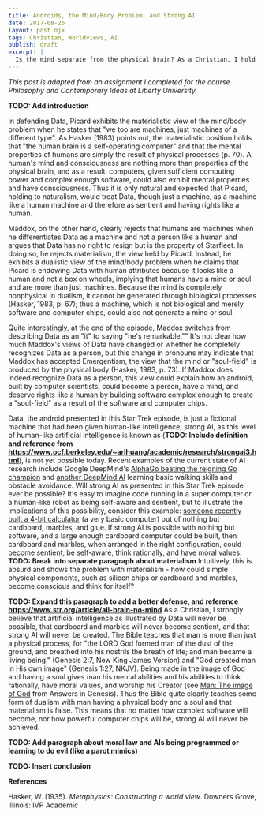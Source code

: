 ```yaml
---
title: Androids, the Mind/Body Problem, and Strong AI
date: 2017-08-26
layout: post.njk
tags: Christian, Worldviews, AI
publish: draft
excerpt: |
  Is the mind separate from the physical brain? As a Christian, I hold to the dualistic view of the mind/body problem, which argues that the mind or soul is a distinct spiritual entity separate from the physical body, leading me to conclude that true general or strong AI will never be possible.
---
```


_This post is adapted from an assignment I completed for the course Philosophy and Contemporary Ideas at Liberty University._

**TODO: Add introduction**

In defending Data, Picard exhibits the materialistic view of the mind/body problem when he states that "we too are machines, just machines of a different type". As Hasker (1983) points out, the materialistic position holds that "the human brain is a self-operating computer" and that the mental properties of humans are simply the result of physical processes (p. 70). A human's mind and consciousness are nothing more than properties of the physical brain, and as a result, computers, given sufficient computing power and complex enough software, could also exhibit mental properties and have consciousness. Thus it is only natural and expected that Picard, holding to naturalism, would treat Data, though just a machine, as a machine like a human machine and therefore as sentient and having rights like a human.

Maddox, on the other hand, clearly rejects that humans are machines when he differentiates Data as a machine and not a person like a human and argues that Data has no right to resign but is the property of Starfleet. In doing so, he rejects materialism, the view held by Picard. Instead, he exhibits a dualistic view of the mind/body problem when he claims that Picard is endowing Data with human attributes because it looks like a human and not a box on wheels, implying that humans have a mind or soul and are more than just machines. Because the mind is completely nonphysical in dualism, it cannot be generated through biological processes (Hasker, 1983, p. 67); thus a machine, which is not biological and merely software and computer chips, could also not generate a mind or soul.

Quite interestingly, at the end of the episode, Maddox switches from describing Data as an "it" to saying "he's remarkable."" It's not clear how much Maddox's views of Data have changed or whether he completely recognizes Data as a person, but this change in pronouns may indicate that Maddox has accepted Emergentism, the view that the mind or "soul-field" is produced by the physical body (Hasker, 1983, p. 73). If Maddox does indeed recognize Data as a person, this view could explain how an android, built by computer scientists, could become a person, have a mind, and deserve rights like a human by building software complex enough to create a "soul-field" as a result of the software and computer chips.

Data, the android presented in this Star Trek episode, is just a fictional machine that had been given human-like intelligence; strong AI, as this level of human-like artificial intelligence is known as (**TODO: Include definition and reference from https://www.ocf.berkeley.edu/~arihuang/academic/research/strongai3.html**), is not yet possible today. Recent examples of the current state of AI research include Google DeepMind's [AlphaGo beating the reigning Go champion](https://deepmind.com/research/alphago/) and [another DeepMind AI](https://deepmind.com/blog/producing-flexible-behaviours-simulated-environments/) learning basic walking skills and obstacle avoidance. Will strong AI as presented in this Star Trek episode ever be possible? It's easy to imagine code running in a super computer or a human-like robot as being self-aware and sentient, but to illustrate the implications of this possibility, consider this example: [someone recently built a 4-bit calculator](https://lapinozz.github.io/learning/2016/11/19/calculator-with-caordboard-and-marbles.html) (a very basic computer) out of nothing but cardboard, marbles, and glue. If strong AI is possible with nothing but software, and a large enough cardboard computer could be built, then cardboard and marbles, when arranged in the right configuration, could become sentient, be self-aware, think rationally, and have moral values. **TODO: Break into separate paragraph about materialism** Intuitively, this is absurd and shows the problem with materialism - how could simple physical components, such as silicon chips or cardboard and marbles, become conscious and think for itself?

**TODO: Expand this paragraph to add a better defense, and reference https://www.str.org/article/all-brain-no-mind**
As a Christian, I strongly believe that artificial intelligence as illustrated by Data will never be possible, that cardboard and marbles will never become sentient, and that strong AI will never be created. The Bible teaches that man is more than just a physical process, for "the LORD God formed man of the dust of the ground, and breathed into his nostrils the breath of life; and man became a living being." (Genesis 2:7, New King James Version) and "God created man in His own image" (Genesis 1:27, NKJV). Being made in the image of God and having a soul gives man his mental abilities and his abilities to think rationally, have moral values, and worship his Creator (see [Man: The image of God](https://answersingenesis.org/who-is-god/creator-god/man-the-image-of-god/) from Answers in Genesis). Thus the Bible quite clearly teaches some form of dualism with man having a physical body and a soul and that materialism is false. This means that no matter how complex software will become, nor how powerful computer chips will be, strong AI will never be achieved.

**TODO: Add paragraph about moral law and AIs being programmed or learning to do evil (like a parot mimics)**

**TODO: Insert conclusion**

**References**

Hasker, W. (1935). _Metaphysics: Constructing a world view_. Downers Grove, Illinois: IVP Academic

